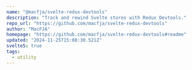 ```yaml
---
name: "@macfja/svelte-redux-devtools"
description: "Track and rewind Svelte stores with Redux Devtools."
repo_url: "https://github.com/macfja/svelte-redux-devtools"
author: "MacFJA"
homepage: "https://github.com/macfja/svelte-redux-devtools#readme"
updated: "2024-11-25T15:08:30.521Z"
svelte5: true
tags: 
  - utility
---
```

